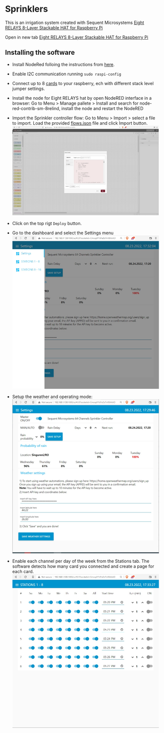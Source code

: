 # Sprinklers 

This is an irrigation system created with Sequent Microsystems [Eight RELAYS 8-Layer Stackable HAT for Raspberry Pi](https://sequentmicrosystems.com/collections/industrial-automation/products/8-relays-stackable-card-for-raspberry-pi)

Open in new tab  <a href="https://sequentmicrosystems.com/collections/industrial-automation/products/8-relays-stackable-card-for-raspberry-pi" target="_blank" rel="noopener">Eight RELAYS 8-Layer Stackable HAT for Raspberry Pi</a>

## Installing the software

* Install NodeRed folloing the instructions from [here](https://help.ubidots.com/en/articles/1958375-how-to-install-node-red-in-raspberry-pi).

* Enable I2C communication running ```sudo raspi-config```

* Connect up to 8 [cards](https://sequentmicrosystems.com/collections/industrial-automation/products/8-relays-stackable-card-for-raspberry-pi) to your raspberry, ech with different stack level jumper settings.  

* Install the node for Eight RELAYS hat by open NodeRED interface in a browser: Go to Menu > Manage pallete > Install and search for node-red-contrib-sm-8relind, install the node and restart the NodeRED

* Import the Sprinkler controller flow: Go to Menu > Import > select a file to import. Load the provided [flows.json](https://github.com/SequentMicrosystems/8relind-rpi/blob/main/node-red/Sprinklers/flows.json) file and click Import button.
![import](Pic/Import1.jpg)

* Click on the top rigt ```Deploy``` button.

* Go to the dashboard and select  the Settings menu
![Settings](Pic/Settings2.jpg)

* Setup the weather and operating mode:
![Settings1](Pic/Settings1.jpg)

* Enable each channel per day of the week from the Stations tab. The software detects how many card you connected and create a page for each card.
![Stations1-8](Pic/Stations1-8.jpg)


